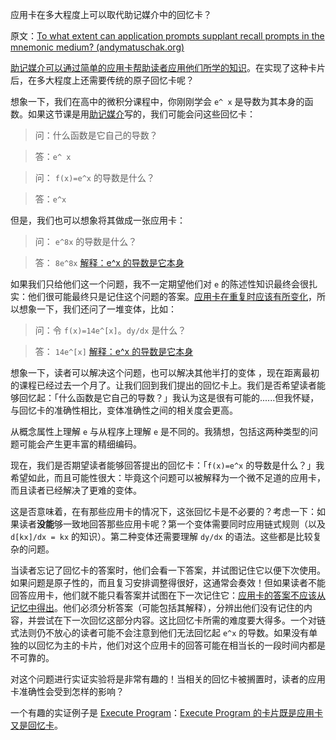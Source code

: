 应用卡在多大程度上可以取代助记媒介中的回忆卡？

原文：[To what extent can application prompts supplant recall prompts in the mnemonic medium? (andymatuschak.org)](https://notes.andymatuschak.org/z3ERHM3aC9jCyTR5KpgxTAyXf7kNSkG57SqrR)

[助记媒介可以通过简单的应用卡帮助读者应用他们所学的知识](https://notes.andymatuschak.org/z6Y8xDS2AJyE1d34X99y14Sk1A7YCNas5kFjA)。在实现了这种卡片后，在多大程度上还需要传统的原子回忆卡呢？

想象一下，我们在高中的微积分课程中，你刚刚学会 `e^ x` 是导数为其本身的函数。如果这节课是用[助记媒介](https://notes.andymatuschak.org/z4rRX3qwSSJRsEkdXKwH2shamgHNeRthrMLiF)写的，我们可能会问这些回忆卡：

> 问：什么函数是它自己的导数？

> 答：`e^ x`

> 问： `f(x)=e^x` 的导数是什么？

> 答：`e^x`

但是，我们也可以想象将其做成一张应用卡：

> 问： `e^8x` 的导数是什么？

> 答： `8e^8x` [解释：e^x 的导数是它本身](https://notes.andymatuschak.org/z3ERHM3aC9jCyTR5KpgxTAyXf7kNSkG57SqrR)

如果我们只给他们这一个问题，我不一定期望他们对 `e` 的陈述性知识最终会很扎实：他们很可能最终只是记住这个问题的答案。[应用卡在重复时应该有所变化](https://notes.andymatuschak.org/z7hqxNNJkeS2eta2eVaUx7cGB27axq2bw3h2y)，所以想象一下，我们还问了一堆变体，比如：

> 问：令 `f(x)=14e^[x]`。`dy/dx` 是什么？

> 答： `14e^[x]` [解释：e^x 的导数是它本身](https://notes.andymatuschak.org/z3ERHM3aC9jCyTR5KpgxTAyXf7kNSkG57SqrR)

想象一下，读者可以解决这个问题，也可以解决其他半打的变体 ，现在距离最初的课程已经过去一个月了。让我们回到我们提出的回忆卡上。我们是否希望读者能够回忆起：「什么函数是它自己的导数？」我认为这是很有可能的......但我怀疑，与回忆卡的准确性相比，变体准确性之间的相关度会更高。

从概念属性上理解 `e` 与从程序上理解 `e` 是不同的。我猜想，包括这两种类型的问题可能会产生更丰富的精细编码。

现在，我们是否期望读者能够回答提出的回忆卡：「`f(x)=e^x` 的导数是什么？」我希望如此，而且可能性很大：毕竟这个问题可以被解释为一个微不足道的应用卡，而且读者已经解决了更难的变体。

这是否意味着，在有那些应用卡的情况下，这张回忆卡是不必要的？考虑一下：如果读者**没能**够一致地回答那些应用卡呢？第一个变体需要同时应用链式规则（以及 `d[kx]/dx = kx` 的知识）。第二种变体还需要理解 `dy/dx` 的语法。这些都是比较复杂的问题。

当读者忘记了回忆卡的答案时，他们会看一下答案，并试图记住它以便下次使用。如果问题是原子性的，而且复习安排调整得很好，这通常会奏效！但如果读者不能回答应用卡，他们就不能只看答案并试图在下一次记住它：[应用卡的答案不应该从记忆中得出](https://notes.andymatuschak.org/z8kP66eb8mLNQg3tevRg6gN7TETnYFpwyVVNK)。他们必须分析答案（可能包括其解释），分辨出他们没有记住的内容，并尝试在下一次回忆这部分内容。这比回忆卡所需的难度要大得多。一个对链式法则仍不放心的读者可能不会注意到他们无法回忆起 `e^x` 的导数。如果没有单独的以回忆为主的卡片，他们对这个应用卡的回答可能在相当长的一段时间内都是不可靠的。

对这个问题进行实证实验将是非常有趣的！当相关的回忆卡被搁置时，读者的应用卡准确性会受到怎样的影响？

一个有趣的实证例子是 [Execute Program](https://notes.andymatuschak.org/z2LGZ8cXBcQMP7YuAHbeVyCSLZoiMXvQNKCok)：[Execute Program 的卡片既是应用卡又是回忆卡](https://notes.andymatuschak.org/z28P3kw9MjfiPYe7RGhvRnjHNCiLjJi8YA2U2)。